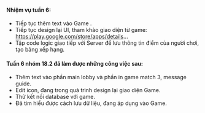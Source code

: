 #### Nhiệm vụ tuần 6:
- Tiếp tục thêm text vào Game .
- Tiếp tục design lại UI, tham khảo giao diện từ game: https://play.google.com/store/apps/details...
- Tập code logic giao tiếp với Server để lưu thông tin điểm của người chơi, tạo bảng xếp hạng.
#### Tuần 6 nhóm 18.2 đã làm được những công việc sau:
- Thêm text vào phần main lobby và phần in game match 3, message guide.
- Edit icon, đang trong quá trình design lại giao diện Game.
- Thử kết nối database với game.
- Đã tìm hiểu được cách lưu dữ liệu, đang áp dụng vào Game.
